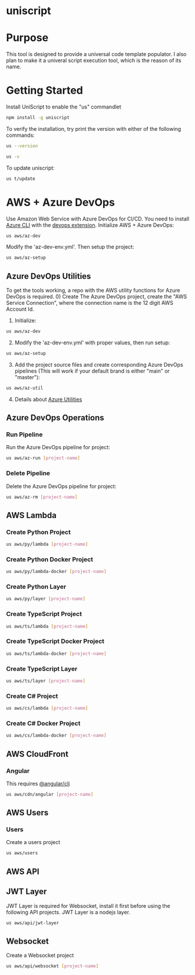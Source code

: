 # uniscript

# Purpose
This tool is designed to provide a universal code template populator.
I also plan to make it a univeral script execution tool, which is the reason of its name.

# Getting Started
Install UniScript to enable the "us" commandlet
```bash
npm install -g uniscript
```
To verify the installation, try print the version with either of the following commands:
```bash
us --version
```
```bash
us -v
```
To update uniscript:
```bash
us t/update
```

# AWS + Azure DevOps
Use Amazon Web Service with Azure DevOps for CI/CD.
You need to install [Azure CLI](https://docs.microsoft.com/en-us/cli/azure/install-azure-cli) with the [devops extension](https://docs.microsoft.com/en-us/azure/devops/cli/?view=azure-devops).
Initialize AWS + Azure DevOps:
```bash
us aws/az-dev
```
Modify the 'az-dev-env.yml'.
Then setup the project:
```bash
us aws/az-setup
```
## Azure DevOps Utilities
To get the tools working, a repo with the AWS utility functions for Azure DevOps is required.
0) Create The Azure DevOps project, create the "AWS Service Connection", where the connection name is the 12 digit AWS Account Id.
1) Initialize:
```bash
us aws/az-dev
```
2) Modify the 'az-dev-env.yml' with proper values, then run setup:
```bash
us aws/az-setup
```
3) Add the project source files and create corresponding Azure DevOps pipelines (This will work if your default brand is either "main" or "master"):
```bash
us aws/az-util
```
4) Details about [Azure Utilities](https://github.com/errisy/uniscript/tree/main/source/aws/az-util)
## Azure DevOps Operations
### Run Pipeline
Run the Azure DevOps pipeline for project:
```bash
us aws/az-run [project-name]
```
### Delete Pipeline
Delete the Azure DevOps pipeline for project:
```bash
us aws/az-rm [project-name]
```
## AWS Lambda
### Create Python Project
```bash
us aws/py/lambda [project-name]
```
### Create Python Docker Project
```bash
us aws/py/lambda-docker [project-name]
```
### Create Python Layer
```bash
us aws/py/layer [project-name]
```
### Create TypeScript Project
```bash
us aws/ts/lambda [project-name]
```
### Create TypeScript Docker Project
```bash
us aws/ts/lambda-docker [project-name]
```
### Create TypeScript Layer
```bash
us aws/ts/layer [project-name]
```
### Create C# Project
```bash
us aws/cs/lambda [project-name]
```
### Create C# Docker Project
```bash
us aws/cs/lambda-docker [project-name]
```
## AWS CloudFront
### Angular
This requires [@angular/cli](https://www.npmjs.com/package/@angular/cli)
```bash
us aws/cdn/angular [project-name]
```

## AWS Users
### Users
Create a users project
```bash
us aws/users
```

## AWS API
## JWT Layer
JWT Layer is required for Websocket, install it first before using the following API projects. JWT Layer is a nodejs layer.
```bash
us aws/api/jwt-layer
```
## Websocket
Create a Websocket project
```bash
us aws/api/websocket [project-name]
```